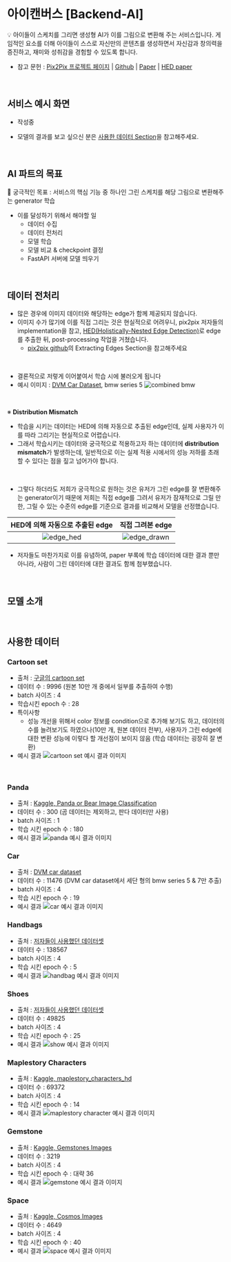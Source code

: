 # 아이캔버스 [Backend-AI]

💡 아이들이 스케치를 그리면 생성형 AI가 이를 그림으로 변환해 주는 서비스입니다. 게임적인 요소를 더해 아이들이 스스로 자신만의 콘텐츠를 생성하면서 자신감과 창의력을 증진하고, 재미와 성취감을 경험할 수 있도록 합니다.

- 참고 문헌 : [Pix2Pix 프로젝트 페이지](https://phillipi.github.io/pix2pix/) | [Github](https://github.com/phillipi/pix2pix) | [Paper](https://arxiv.org/abs/1611.07004) | [HED paper](https://arxiv.org/abs/1504.06375)

<br>

## 서비스 예시 화면

- 작성중



- 모델의 결과를 보고 싶으신 분은 [사용한 데이터 Section](#사용한-데이터)을 참고해주세요.

<br>

## AI 파트의 목표

🚩 궁극적인 목표 : 서비스의 핵심 기능 중 하나인 그린 스케치를 해당 그림으로 변환해주는 generator 학습 <br>

- 이를 달성하기 위해서 해야할 일
  - 데이터 수집
  - 데이터 전처리
  - 모델 학습
  - 모델 비교 & checkpoint 결정
  - FastAPI 서버에 모델 띄우기

<br>

## 데이터 전처리

- 많은 경우에 이미지 데이터와 해당하는 edge가 함께 제공되지 않습니다.
- 이미지 수가 많기에 이를 직접 그리는 것은 현실적으로 어려우니, pix2pix 저자들의 implementation을 참고, [HED(Holistically-Nested Edge Detection)](https://github.com/s9xie/hed)로 edge를 추출한 뒤, post-processing 작업을 거쳤습니다.
  - [pix2pix github](https://github.com/phillipi/pix2pix)의 Extracting Edges Section을 참고해주세요

<br>

- 결론적으로 저렇게 이어붙여서 학습 시에 불러오게 됩니다
- 예시 이미지 : [DVM Car Dataset](https://deepvisualmarketing.github.io/), bmw series 5
![combined bmw](./docs%20images/combined_bmw.jpg)

<br>

※ <b>Distribution Mismatch</b>

- 학습을 시키는 데이터는 HED에 의해 자동으로 추출된 edge인데, 실제 사용자가 이를 따라 그리기는 현실적으로 어렵습니다.
- 그래서 학습시키는 데이터와 궁극적으로 적용하고자 하는 데이터에 <b>distribution mismatch</b>가 발생하는데, 일반적으로 이는 실제 적용 시에서의 성능 저하를 초래할 수 있다는 점을 짚고 넘어가야 합니다.

<br>

- 그렇다 하더라도 저희가 궁극적으로 원하는 것은 유저가 그린 edge를 잘 변환해주는 generator이기 때문에 저희는 직접 edge를 그려서 유저가 잠재적으로 그릴 만한, 그릴 수 있는 수준의 edge를 기준으로 결과를 비교해서 모델을 선정했습니다.

| HED에 의해 자동으로 추출된 edge | 직접 그려본 edge |
| :---: | :---: |
|![edge_hed](./docs%20images/bmw_edge_hed.jpeg)|![edge_drawn](./docs%20images/bmw_edge_drawn.jpg)|

- 저자들도 마찬가지로 이를 유념하여, paper 부록에 학습 데이터에 대한 결과 뿐만 아니라, 사람이 그린 데이터에 대한 결과도 함께 첨부했습니다.

<br>

## 모델 소개

<br>

## 사용한 데이터

### Cartoon set
- 출처 : [구글의 cartoon set](https://google.github.io/cartoonset/)
- 데이터 수 : 9996 (원본 10만 개 중에서 일부를 추출하여 수행)
- batch 사이즈 : 4
- 학습시킨 epoch 수 : 28
- 특이사항
  - 성능 개선을 위해서 color 정보를 condition으로 추가해 보기도 하고, 데이터의 수를 늘려보기도 하였으나(10만 개, 원본 데이터 전부), 사용자가 그린 edge에 대한 변환 성능에 이렇다 할 개선점이 보이지 않음 (학습 데이터는 굉장히 잘 변환)
- 예시 결과
![cartoon set 예시 결과 이미지](./docs%20images/cartoon_set.png)

<br>

### Panda
- 출처 : [Kaggle, Panda or Bear Image Classification](https://www.kaggle.com/datasets/mattop/panda-or-bear-image-classification)
- 데이터 수 : 300 (곰 데이터는 제외하고, 판다 데이터만 사용)
- batch 사이즈 : 1
- 학습 시킨 epoch 수 : 180
- 예시 결과
![panda 예시 결과 이미지](./docs%20images/panda.png)

### Car
- 출처 : [DVM car dataset](https://deepvisualmarketing.github.io/)
- 데이터 수 : 11476 (DVM car dataset에서 세단 형의 bmw series 5 & 7만 추출)
- batch 사이즈 : 4
- 학습 시킨 epoch 수 : 19
- 예시 결과
![car 예시 결과 이미지](./docs%20images/bmw.png)

### Handbags
- 출처 : [저자들이 사용했던 데이터셋](http://efrosgans.eecs.berkeley.edu/pix2pix/datasets/)
- 데이터 수 : 138567
- batch 사이즈 : 4
- 학습 시킨 epoch 수 : 5
- 예시 결과
![handbag 예시 결과 이미지](./docs%20images/handbag.png)

### Shoes
- 출처 : [저자들이 사용했던 데이터셋](http://efrosgans.eecs.berkeley.edu/pix2pix/datasets/)
- 데이터 수 : 49825
- batch 사이즈 : 4
- 학습 시킨 epoch 수 : 25
- 예시 결과
![show 예시 결과 이미지](./docs%20images/shoe.png)

### Maplestory Characters
- 출처 : [Kaggle, maplestory_characters_hd](https://www.kaggle.com/datasets/irotem98/maplestory-characters-hd)
- 데이터 수 : 69372
- batch 사이즈 : 4
- 학습 시킨 epoch 수 : 14
- 예시 결과
![maplestory character 예시 결과 이미지](./docs%20images/maple_character.png)

### Gemstone
- 출처 : [Kaggle, Gemstones Images](https://www.kaggle.com/datasets/lsind18/gemstones-images)
- 데이터 수 : 3219
- batch 사이즈 : 4
- 학습 시킨 epoch 수 : 대략 36
- 예시 결과
![gemstone 예시 결과 이미지](./docs%20images/gemstone%20result.jpg)

### Space
- 출처 : [Kaggle, Cosmos Images](https://www.kaggle.com/datasets/kimbosoek/cosmos-images)
- 데이터 수 : 4649
- batch 사이즈 : 4
- 학습 시킨 epoch 수 : 40
- 예시 결과
![space 예시 결과 이미지](./docs%20images/space%20result.jpg)
